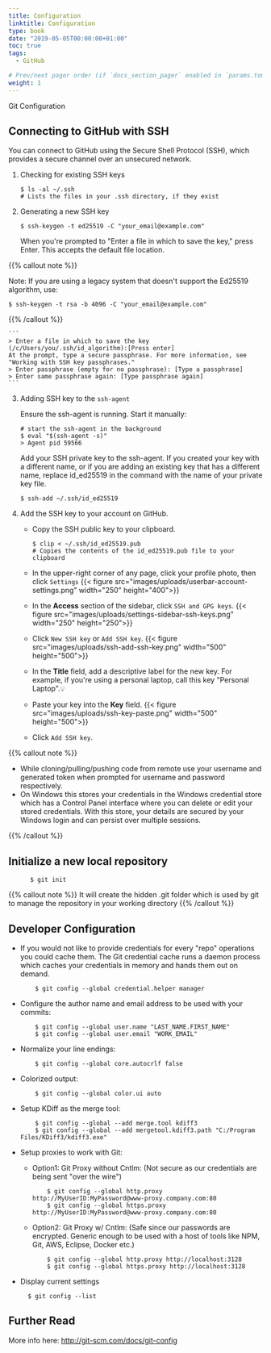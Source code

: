```yaml
---
title: Configuration
linktitle: Configuration
type: book
date: "2019-05-05T00:00:00+01:00"
toc: true
tags:
  - GitHub

# Prev/next pager order (if `docs_section_pager` enabled in `params.toml`)
weight: 1
---
```


Git Configuration

<!--more-->

## Connecting to GitHub with SSH

You can connect to GitHub using the Secure Shell Protocol (SSH), which provides a secure channel over an unsecured network.

1. Checking for existing SSH keys
    ```
    $ ls -al ~/.ssh
    # Lists the files in your .ssh directory, if they exist
    ```

2. Generating a new SSH key
    ```
    $ ssh-keygen -t ed25519 -C "your_email@example.com"
    ```
    When you're prompted to "Enter a file in which to save the key," press Enter. This accepts the default file location.

{{% callout note %}}

Note: If you are using a legacy system that doesn't support the Ed25519 algorithm, use:
```
$ ssh-keygen -t rsa -b 4096 -C "your_email@example.com"
```
{{% /callout %}}

    ```
    > Enter a file in which to save the key (/c/Users/you/.ssh/id_algorithm):[Press enter]
    At the prompt, type a secure passphrase. For more information, see "Working with SSH key passphrases."
    > Enter passphrase (empty for no passphrase): [Type a passphrase]
    > Enter same passphrase again: [Type passphrase again]
    ```

3. Adding SSH key to the ```ssh-agent```

    Ensure the ssh-agent is running. Start it manually:
      ```
      # start the ssh-agent in the background
      $ eval "$(ssh-agent -s)"
      > Agent pid 59566
      ```

    Add your SSH private key to the ssh-agent. If you created your key with a different name, or if you are adding an existing key that has a different name, replace id_ed25519 in the command with the name of your private key file.

      ```
      $ ssh-add ~/.ssh/id_ed25519
      ```

4. Add the SSH key to your account on GitHub.

    * Copy the SSH public key to your clipboard.
      ```
      $ clip < ~/.ssh/id_ed25519.pub
      # Copies the contents of the id_ed25519.pub file to your clipboard
      ```

    * In the upper-right corner of any page, click your profile photo, then click ```Settings```
      {{< figure src="images/uploads/userbar-account-settings.png" width="250" height="400">}}

    * In the **Access** section of the sidebar, click ```SSH and GPG keys```.
      {{< figure src="images/uploads/settings-sidebar-ssh-keys.png" width="250" height="250">}}

    * Click ```New SSH key``` or ```Add SSH key```.
      {{< figure src="images/uploads/ssh-add-ssh-key.png" width="500" height="500">}}

    * In the **Title** field, add a descriptive label for the new key.
      For example, if you're using a personal laptop, call this key "Personal Laptop".💡

    * Paste your key into the **Key** field.
      {{< figure src="images/uploads/ssh-key-paste.png" width="500" height="500">}}

    * Click ```Add SSH key```.

{{% callout note %}}

- While cloning/pulling/pushing code from remote use your username and generated token when prompted for username and password respectively.
- On Windows this stores your credentials in the Windows credential store which has a Control Panel interface where you can delete or edit your stored credentials. With this store, your details are secured by your Windows login and can persist over multiple sessions.

{{% /callout %}}

## Initialize a new local repository

          $ git init

  {{% callout note %}}
  It will create the hidden .git folder which is used by git to manage the repository in your working directory
  {{% /callout %}}

## Developer Configuration

* If you would not like to provide credentials for every "repo" operations you could cache them. The Git credential cache runs a daemon process which caches your credentials in memory and hands them out on demand.

  ```
      $ git config --global credential.helper manager
  ```

* Configure the author name and email address to be used with your commits:

          $ git config --global user.name "LAST_NAME.FIRST_NAME"
          $ git config --global user.email "WORK_EMAIL"
* Normalize your line endings:

          $ git config --global core.autocrlf false
* Colorized output:

          $ git config --global color.ui auto
* Setup KDiff as the merge tool:

          $ git config --global --add merge.tool kdiff3
          $ git config --global --add mergetool.kdiff3.path "C:/Program Files/KDiff3/kdiff3.exe"

* Setup proxies to work with Git:
    * Option1: Git Proxy without Cntlm: (Not secure as our credentials are being sent "over the wire")
      ```
          $ git config --global http.proxy http://MyUserID:MyPassword@www-proxy.company.com:80
          $ git config --global https.proxy http://MyUserID:MyPassword@www-proxy.company.com:80
      ```
    * Option2: Git Proxy w/ Cntlm: (Safe since our passwords are encrypted. Generic enough to be used with a host of tools like NPM, Git, AWS, Eclipse, Docker etc.)
      ```
          $ git config --global http.proxy http://localhost:3128
          $ git config --global https.proxy http://localhost:3128
      ```
* Display current settings

  ```
    $ git config --list
  ```

## Further Read

More info here: <http://git-scm.com/docs/git-config>
